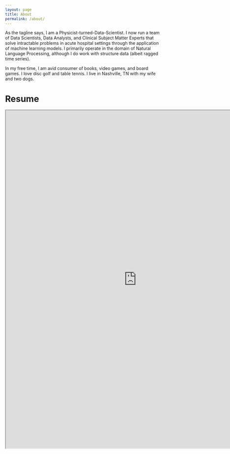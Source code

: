 ```yaml
---
layout: page
title: About
permalink: /about/
---
```


As the tagline says, I am a Physicist-turned-Data-Scientist. I now run a team of Data Scientists, Data Analysts, and Clinical Subject Matter Experts that solve intractable problems in acute hospital settings through the application of machine learning models. I primarily operate in the domain of Natural Language Processing, although I do work with structure data (albeit ragged time series).

In my free time, I am avid consumer of books, video games, and board games. I love disc golf and table tennis. I live in Nashville, TN with my wife and two dogs.

# Resume

<iframe src="https://resume.creddle.io/embed/gswuuwa2nbd" width="850" height="1100" seamless></iframe>